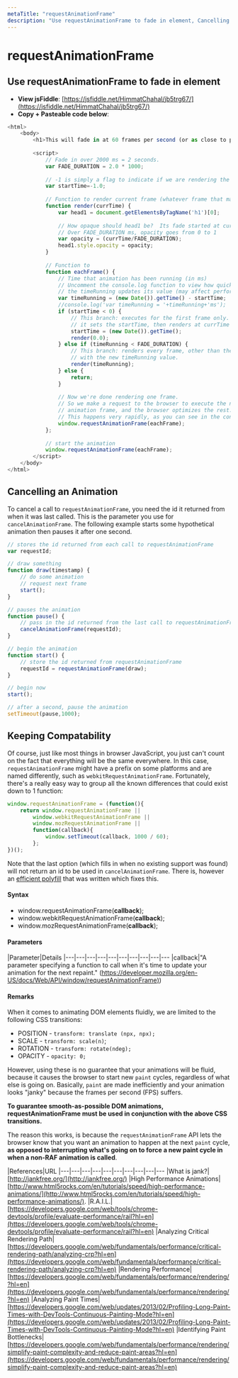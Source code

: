 ```yaml
---
metaTitle: "requestAnimationFrame"
description: "Use requestAnimationFrame to fade in element, Cancelling an Animation, Keeping Compatability"
---
```


# requestAnimationFrame



## Use requestAnimationFrame to fade in element


- **View jsFiddle**: [https://jsfiddle.net/HimmatChahal/jb5trg67/](https://jsfiddle.net/HimmatChahal/jb5trg67/)
- **Copy + Pasteable code below**:

```js
<html>
    <body>
        <h1>This will fade in at 60 frames per second (or as close to possible as your hardware allows)</h1>
        
        <script>
            // Fade in over 2000 ms = 2 seconds.
            var FADE_DURATION = 2.0 * 1000; 
            
            // -1 is simply a flag to indicate if we are rendering the very 1st frame
            var startTime=-1.0; 
            
            // Function to render current frame (whatever frame that may be)
            function render(currTime) { 
                var head1 = document.getElementsByTagName('h1')[0]; 
            
                // How opaque should head1 be?  Its fade started at currTime=0.
                // Over FADE_DURATION ms, opacity goes from 0 to 1
                var opacity = (currTime/FADE_DURATION);
                head1.style.opacity = opacity;
            }
            
            // Function to 
            function eachFrame() {
                // Time that animation has been running (in ms)
                // Uncomment the console.log function to view how quickly 
                // the timeRunning updates its value (may affect performance)
                var timeRunning = (new Date()).getTime() - startTime;
                //console.log('var timeRunning = '+timeRunning+'ms');
                if (startTime < 0) {
                    // This branch: executes for the first frame only.
                    // it sets the startTime, then renders at currTime = 0.0
                    startTime = (new Date()).getTime();
                    render(0.0);
                } else if (timeRunning < FADE_DURATION) {
                    // This branch: renders every frame, other than the 1st frame,
                    // with the new timeRunning value.
                    render(timeRunning);
                } else {
                    return;
                }
            
                // Now we're done rendering one frame.
                // So we make a request to the browser to execute the next
                // animation frame, and the browser optimizes the rest.
                // This happens very rapidly, as you can see in the console.log();
                window.requestAnimationFrame(eachFrame);
            };
            
            // start the animation
            window.requestAnimationFrame(eachFrame);    
        </script>
    </body>
</html>

```



## Cancelling an Animation


To cancel a call to `requestAnimationFrame`, you need the id it returned from when it was last called.  This is the parameter you use for `cancelAnimationFrame`.  The following example starts some hypothetical animation then pauses it after one second.

```js
// stores the id returned from each call to requestAnimationFrame
var requestId;

// draw something
function draw(timestamp) {
    // do some animation
    // request next frame
    start();
}

// pauses the animation
function pause() {
    // pass in the id returned from the last call to requestAnimationFrame
    cancelAnimationFrame(requestId);
}

// begin the animation
function start() {
    // store the id returned from requestAnimationFrame
    requestId = requestAnimationFrame(draw);
}

// begin now
start();

// after a second, pause the animation
setTimeout(pause,1000);

```



## Keeping Compatability


Of course, just like most things in browser JavaScript, you just can't count on the fact that everything will be the same everywhere. In this case, `requestAnimationFrame` might have a prefix on some platforms and are named differently, such as `webkitRequestAnimationFrame`. Fortunately, there's a really easy way to group all the known differences that could exist down to 1 function:

```js
window.requestAnimationFrame = (function(){
    return window.requestAnimationFrame ||
        window.webkitRequestAnimationFrame ||
        window.mozRequestAnimationFrame ||
        function(callback){
            window.setTimeout(callback, 1000 / 60);
        };
})();

```

Note that the last option (which fills in when no existing support was found) will not return an id to be used in `cancelAnimationFrame`. There is, however an [efficient polyfill](https://gist.github.com/paulirish/1579671) that was written which fixes this.



#### Syntax


- window.requestAnimationFrame(**callback**);
- window.webkitRequestAnimationFrame(**callback**);
- window.mozRequestAnimationFrame(**callback**);



#### Parameters


|Parameter|Details
|---|---|---|---|---|---|---|---|---|---
|callback|"A parameter specifying a function to call when it's time to update your animation for the next repaint." ([https://developer.mozilla.org/en-US/docs/Web/API/window/requestAnimationFrame)](https://developer.mozilla.org/en-US/docs/Web/API/window/requestAnimationFrame))



#### Remarks


When it comes to animating DOM elements fluidly, we are limited to the following CSS transitions:

- POSITION - `transform: translate (npx, npx);`
- SCALE - `transform: scale(n)`;
- ROTATION - `transform: rotate(ndeg);`
- OPACITY - `opacity: 0;`

However, using these is no guarantee that your animations will be fluid, because it causes the browser to start new `paint` cycles, regardless of what else is going on. Basically, `paint` are made inefficiently and your animation looks "janky" because the frames per second (FPS) suffers.

**To guarantee smooth-as-possible DOM animations, requestAnimationFrame must be used in conjunction with the above CSS transitions.**

The reason this works, is because the `requestAnimationFrame` API lets the browser know that you want an animation to happen at the next `paint` cycle, **as opposed to interrupting what's going on to force a new paint cycle in when a non-RAF animation is called**.

|References|URL
|---|---|---|---|---|---|---|---|---|---
|What is jank?|[http://jankfree.org/](http://jankfree.org/)
|High Performance Animations|[http://www.html5rocks.com/en/tutorials/speed/high-performance-animations/](http://www.html5rocks.com/en/tutorials/speed/high-performance-animations/).
|R.A.I.L.|[https://developers.google.com/web/tools/chrome-devtools/profile/evaluate-performance/rail?hl=en](https://developers.google.com/web/tools/chrome-devtools/profile/evaluate-performance/rail?hl=en)
|Analyzing Critical Rendering Path|[https://developers.google.com/web/fundamentals/performance/critical-rendering-path/analyzing-crp?hl=en](https://developers.google.com/web/fundamentals/performance/critical-rendering-path/analyzing-crp?hl=en)
|Rendering Performance|[https://developers.google.com/web/fundamentals/performance/rendering/?hl=en](https://developers.google.com/web/fundamentals/performance/rendering/?hl=en)
|Analyzing Paint Times|[https://developers.google.com/web/updates/2013/02/Profiling-Long-Paint-Times-with-DevTools-Continuous-Painting-Mode?hl=en](https://developers.google.com/web/updates/2013/02/Profiling-Long-Paint-Times-with-DevTools-Continuous-Painting-Mode?hl=en)
|Identifying Paint Bottlenecks|[https://developers.google.com/web/fundamentals/performance/rendering/simplify-paint-complexity-and-reduce-paint-areas?hl=en](https://developers.google.com/web/fundamentals/performance/rendering/simplify-paint-complexity-and-reduce-paint-areas?hl=en)

